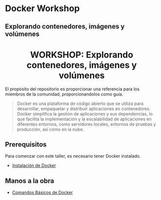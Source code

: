 # Docker Workshop

## Explorando contenedores, imágenes y volúmenes
<h1 align="center"> WORKSHOP: Explorando contenedores, imágenes y volúmenes</h1>
El propósito del repositorio es proporcionar una referencia para los miembros de la comunidad, proporcionandolos como guía.

> Docker es una plataforma de código abierto que se utiliza para desarrollar, empaquetar y distribuir aplicaciones en contenedores. Docker simplifica la gestión de aplicaciones y sus dependencias, lo que facilita la implementación y la escalabilidad de aplicaciones en diferentes entornos, como servidores locales, entornos de pruebas y producción, así como en la nube.

## Prerequisitos

Para comenzar con este taller, es necesario tener Docker instalado.

- [Instalación de Docker](guia-instalacion-docker.md)

## Manos a la obra

- [Comandos Básicos de Docker](comandos-docker.md)